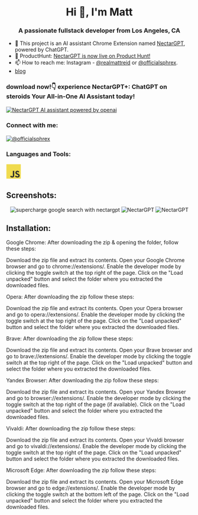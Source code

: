 <h1 align="center">Hi 👋, I'm Matt</h1>
<h3 align="center">A passionate fullstack developer from Los Angeles, CA</h3>

- 🔭 This project is an AI assistant Chrome Extension named [NectarGPT](https://nectarhub.xyz/), powered by ChatGPT.
- 🧡 ProductHunt: [NectarGPT is now live on Product Hunt!](https://www.producthunt.com/posts/nectar-gpt)
- 📫 How to reach me: Instagram - [@realmattreid](https://www.instagram.com/realmattreid) or [@officialsphrex](https://www.instagram.com/officialsphrex).
- [blog](https://blog.nectarhub.xyz/blog)

<h3 align="left">download now!👇 experience NectarGPT+: ChatGPT on steroids Your All-in-One AI Assistant today!</h3>
<p align="left">
  <a href="https://drive.google.com/uc?export=download&id=1IGwiAJYxeB7z5kOY2X9i5cxRuolKUQYA" target="_blank">
    <img align="center" src="https://i.imgur.com/1YN7xSF.png" alt="NectarGPT AI assistant powered by openai" height="30" width="30" />
  </a>
</p>

<h3 align="left">Connect with me:</h3>
<p align="left">
  <a href="https://blog.nectarhub.xyz/blog" target="_blank">
    <img align="center" src="https://img.icons8.com/fluent/48/000000/twitter.png" alt="@officialsphrex" height="30" width="30" />
  </a>
</p>

<h3 align="left">Languages and Tools:</h3>
<p align="left">
  <a href="https://developer.mozilla.org/en-US/docs/Web/JavaScript" target="_blank" rel="noreferrer">
    <img src="https://raw.githubusercontent.com/devicons/devicon/master/icons/javascript/javascript-original.svg" alt="JavaScript" width="40" height="40"/>
  </a>
</p>

<h2>Screenshots:</h2>
<p align="center">
  <img src="https://imgur.com/g7asn8t.png" alt="supercharge google search with nectargpt" width="500" />
  <img src="https://i.imgur.com/zmGN3YX.png" alt="NectarGPT" width="500" />
  <img src="https://i.imgur.com/iPSXASQ.png" alt="NectarGPT" width="500" />
</p>

<h2>Installation:</h2>

Google Chrome:
After downloading the zip & opening the folder, follow these steps:

Download the zip file and extract its contents.
Open your Google Chrome browser and go to chrome://extensions/.
Enable the developer mode by clicking the toggle switch at the top right of the page.
Click on the "Load unpacked" button and select the folder where you extracted the downloaded files.

Opera:
After downloading the zip follow these steps:

Download the zip file and extract its contents.
Open your Opera browser and go to opera://extensions/.
Enable the developer mode by clicking the toggle switch at the top right of the page.
Click on the "Load unpacked" button and select the folder where you extracted the downloaded files.

Brave:
After downloading the zip follow these steps:

Download the zip file and extract its contents.
Open your Brave browser and go to brave://extensions/.
Enable the developer mode by clicking the toggle switch at the top right of the page.
Click on the "Load unpacked" button and select the folder where you extracted the downloaded files.

Yandex Browser:
After downloading the zip follow these steps:

Download the zip file and extract its contents.
Open your Yandex Browser and go to browser://extensions/.
Enable the developer mode by clicking the toggle switch at the top right of the page (if available).
Click on the "Load unpacked" button and select the folder where you extracted the downloaded files.

Vivaldi:
After downloading the zip follow these steps:

Download the zip file and extract its contents.
Open your Vivaldi browser and go to vivaldi://extensions/.
Enable the developer mode by clicking the toggle switch at the top right of the page.
Click on the "Load unpacked" button and select the folder where you extracted the downloaded files.

Microsoft Edge:
After downloading the zip follow these steps:

Download the zip file and extract its contents.
Open your Microsoft Edge browser and go to edge://extensions/.
Enable the developer mode by clicking the toggle switch at the bottom left of the page.
Click on the "Load unpacked" button and select the folder where you extracted the downloaded files.
